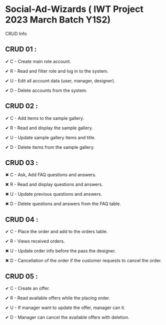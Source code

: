 # Social-Ad-Wizards ( IWT Project 2023 March Batch Y1S2)

CRUD Info

## CRUD 01 :

✔   C - Create main role account.

✔   R - Read and filter role and log in to the system.

✔   U - Edit all account data (user, manager, designer).

✔   D - Delete accounts from the system.

## CRUD 02 :

✔   C - Add items to the sample gallery.

✔   R - Read and display the sample gallery.

✔   U - Update sample gallery items and title.

✔   D - Delete items from the sample gallery.

## CRUD 03 :

✖   C - Ask, Add FAQ questions and answers.

✖   R - Read and display questions and answers.

✖   U - Update previous questions and answers.

✖   D - Delete questions and answers from the FAQ table.

## CRUD 04 :

✔   C - Place the order and add to the orders table.

✔   R - Views received orders.

✖   U - Update order info before the pass the designer.

✖   D - Cancellation of the order if the customer requests to cancel the order.

## CRUD 05 :

✔   C - Create an offer.

✔   R - Read available offers while the placing order.

✔   U - If manager want to update the offer, manager can it.

✔   D - Manager can cancel the available offers with deletion.
